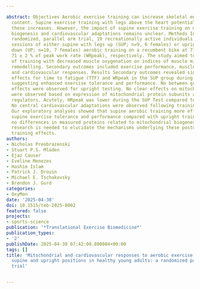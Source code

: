 ---
abstract: Objectives Aerobic exercise training can increase skeletal muscle mitochondrial
  content. Supine exercise training with legs above the heart potentially augments
  these increases. However, the impact of supine exercise training on mitochondrial
  biogenesis and cardiovascular adaptations remains unclear. Methods In this single-centred,
  randomized, parallel arm trial, 19 recreationally active individuals underwent seven
  sessions of either supine with legs up (SUP; n=9, 6 females) or upright with legs
  down (UP; n=10, 7 females) aerobic training on a recumbent bike at 71 ± 7 % and
  71 ± 2 % of peak work rate (WRpeak), respectively. The study aimed to test the effects
  of training with decreased muscle oxygenation on indices of muscle mitochondrial
  remodelling. Secondary outcomes included exercise performance, muscle oxygenation,
  and cardiovascular responses. Results Secondary outcomes revealed significant interaction
  effects for time to fatigue (TTF) and WRpeak in the SUP group during supine testing,
  suggesting enhanced exercise tolerance and performance. No between group interaction
  effects were observed for upright testing. No clear effects on mitochondrial biogenesis
  were observed based on expression of mitochondrial protein subunits and transcriptional
  regulators. Acutely, HRpeak was lower during the SUP Test compared to the UP Test.
  No central cardiovascular adaptations were observed following training. Conclusions
  Our exploratory analyses showed that supine aerobic training more effectively improves
  supine exercise tolerance and performance compared with upright training, despite
  no differences in measured proteins related to mitochondrial biogenesis. Further
  research is needed to elucidate the mechanisms underlying these postural-specific
  training effects.
authors:
- Nicholas Preobrazenski
- Stuart P.S. Mladen
- Ejaz Causer
- Eveline Menezes
- Hashim Islam
- Patrick J. Drouin
- Michael E. Tschakovsky
- Brendon J. Gurd
categories:
- OxyMon
date: '2025-04-30'
doi: 10.1515/teb-2025-0002
featured: false
projects:
- sports-science
publication: '*Translational Exercise Biomedicine*'
publication_types:
- '2'
publishDate: 2025-04-30 07:42:00.800084+00:00
tags: []
title: 'Mitochondrial and cardiovascular responses to aerobic exercise training in
  supine and upright positions in healthy young adults: a randomized parallel arm
  trial'

---
